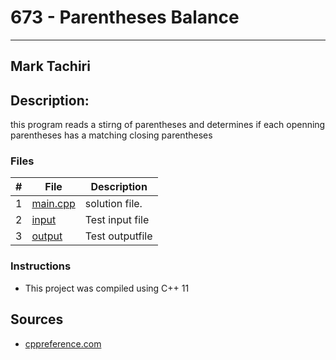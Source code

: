 # 673 - Parentheses Balance
---
## Mark Tachiri
## Description:
this program reads a stirng of parentheses and determines 
if each openning parentheses has a matching closing parentheses

### Files

|   #   | File                       | Description                                                |
| :---: | -------------------------- | ---------------------------------------------------------- |
|   1   | [main.cpp](./main.cpp)     | solution file.                                             |
|   2   | [input](./input.txt)       | Test input file                                            |
|   3   | [output](./output.txt)     | Test outputfile                                            |

### Instructions

- This project was compiled using C++ 11

## Sources
- [cppreference.com](https://en.cppreference.com/w/)
